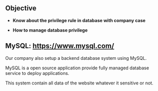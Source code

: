 ## Objective

- **Know about the privilege rule in database with company case**

- **How to manage database privilege**


## MySQL: https://www.mysql.com/
Our company also setup a backend database system using MySQL.

MySQL is a open source application provide fully managed database service to deploy applications.

This system contain all data of the website whatever it sensitive or not. 
